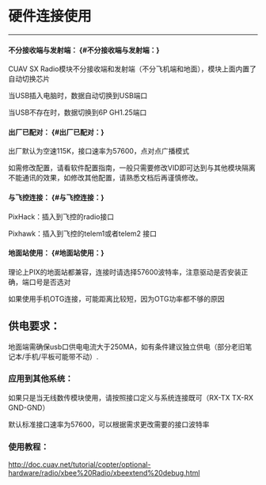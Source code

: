 # 硬件连接使用

---

#### 不分接收端与发射端： {#不分接收端与发射端：}

CUAV SX Radio模块不分接收端和发射端（不分飞机端和地面），模块上面内置了自动切换芯片

当USB插入电脑时，数据自动切换到USB端口

当USB不存在时，数据切换到6P GH1.25端口

#### 出厂已配对： {#出厂已配对：}

出厂默认为空速115K，接口速率为57600，点对点广播模式

如需修改配置，请看软件配置指南，一般只需要修改VID即可达到与其他模块隔离不能通讯的效果，如修改其他配置，请熟悉文档后再谨慎修改。

#### 与飞控连接： {#与飞控连接：}

PixHack：插入到飞控的radio接口

Pixhawk：插入到飞控的telem1或者telem2 接口

#### 地面站使用： {#地面站使用：}

理论上PIX的地面站都兼容，连接时请选择57600波特率，注意驱动是否安装正确，端口号是否选对

如果使用手机OTG连接，可能距离比较短，因为OTG功率都不够的原因

## 供电要求：

地面端需确保usb口供电电流大于250MA，如有条件建议独立供电（部分老旧笔记本/手机/平板可能带不动）.

### 应用到其他系统：

如果只是当无线数传模块使用，请按照接口定义与系统连接既可（RX-TX  TX-RX  GND-GND）

默认标准接口速率为57600，可以根据需求更改需要的接口波特率

### 使用教程：

http://doc.cuav.net/tutorial/copter/optional-hardware/radio/xbee%20Radio/xbeextend%20debug.html



